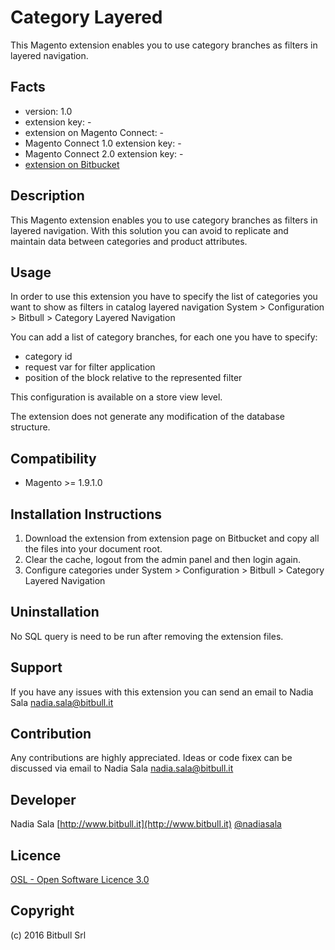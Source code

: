 Category Layered
================
This Magento extension enables you to use category branches as filters in layered navigation.

Facts
-----
- version: 1.0
- extension key: -
- extension on Magento Connect: -
- Magento Connect 1.0 extension key: -
- Magento Connect 2.0 extension key: -
- [extension on Bitbucket](https://bitbucket.org/bitbull/magento-module-category-layered)

Description
-----------
This Magento extension enables you to use category branches as filters in layered navigation.
With this solution you can avoid to replicate and maintain data between categories and product attributes.

Usage
-----
In order to use this extension you have to specify the list of categories you want to show as filters in catalog layered navigation
System > Configuration > Bitbull > Category Layered Navigation

You can add a list of category branches, for each one you have to specify:
- category id
- request var for filter application
- position of the block relative to the represented filter

This configuration is available on a store view level.

The extension does not generate any modification of the database structure.

Compatibility
-------------
- Magento >= 1.9.1.0

Installation Instructions
-------------------------
1. Download the extension from extension page on Bitbucket and copy all the files into your document root.
2. Clear the cache, logout from the admin panel and then login again.
3. Configure categories under System > Configuration > Bitbull > Category Layered Navigation

Uninstallation
--------------
No SQL query is need to be run after removing the extension files.

Support
-------
If you have any issues with this extension you can send an email to Nadia Sala <nadia.sala@bitbull.it>

Contribution
------------
Any contributions are highly appreciated. Ideas or code fixex can be discussed via email to Nadia Sala <nadia.sala@bitbull.it>

Developer
---------
Nadia Sala
[http://www.bitbull.it](http://www.bitbull.it)
[@nadiasala](https://twitter.com/nadiasala)

Licence
-------
[OSL - Open Software Licence 3.0](http://opensource.org/licenses/osl-3.0.php)

Copyright
---------
(c) 2016 Bitbull Srl